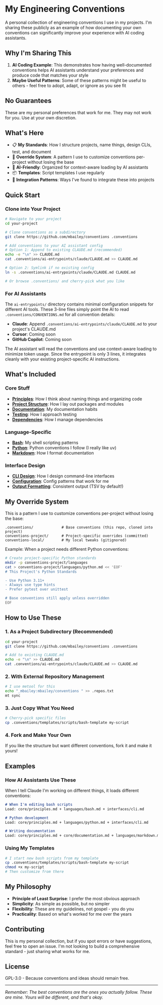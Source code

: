 # My Engineering Conventions

A personal collection of engineering conventions I use in my projects. I'm sharing these publicly as an example of how documenting your own conventions can significantly improve your experience with AI coding assistants.

## Why I'm Sharing This

1. **AI Coding Example**: This demonstrates how having well-documented conventions helps AI assistants understand your preferences and produce code that matches your style
2. **Maybe Useful Patterns**: Some of these patterns might be useful to others - feel free to adopt, adapt, or ignore as you see fit

## No Guarantees

These are my personal preferences that work for me. They may not work for you. Use at your own discretion.

## What's Here

- 📋 **My Standards**: How I structure projects, name things, design CLIs, test, and document
- 🔧 **Override System**: A pattern I use to customize conventions per-project without losing the base
- 🤖 **AI-Friendly**: Organized for context-aware loading by AI assistants
- 📦 **Templates**: Script templates I use regularly
- 🔗 **Integration Patterns**: Ways I've found to integrate these into projects

## Quick Start

### Clone into Your Project

```bash
# Navigate to your project
cd your-project

# Clone conventions as a subdirectory
git clone https://github.com/mbailey/conventions .conventions

# Add conventions to your AI assistant config
# Option 1: Append to existing CLAUDE.md (recommended)
echo -e "\n" >> CLAUDE.md
cat .conventions/ai-entrypoints/claude/CLAUDE.md >> CLAUDE.md

# Option 2: Symlink if no existing config
ln -s .conventions/ai-entrypoints/claude/CLAUDE.md CLAUDE.md

# Or browse .conventions/ and cherry-pick what you like
```

### For AI Assistants

The `ai-entrypoints/` directory contains minimal configuration snippets for different AI tools. These 3-line files simply point the AI to read `.conventions/CONVENTIONS.md` for all convention details:

- **Claude**: Append `.conventions/ai-entrypoints/claude/CLAUDE.md` to your project's CLAUDE.md
- **Cursor**: Coming soon
- **GitHub Copilot**: Coming soon

The AI assistant will read the conventions and use context-aware loading to minimize token usage. Since the entrypoint is only 3 lines, it integrates cleanly with your existing project-specific AI instructions.

## What's Included

### Core Stuff
- **[Principles](core/principles.md)**: How I think about naming things and organizing code
- **[Project Structure](core/project-structure.md)**: How I lay out packages and modules
- **[Documentation](core/documentation.md)**: My documentation habits
- **[Testing](core/testing.md)**: How I approach testing
- **[Dependencies](core/dependencies.md)**: How I manage dependencies

### Language-Specific
- **[Bash](languages/bash.md)**: My shell scripting patterns
- **[Python](languages/python.md)**: Python conventions I follow (I really like uv)
- **[Markdown](languages/markdown.md)**: How I format documentation

### Interface Design
- **[CLI Design](interfaces/cli.md)**: How I design command-line interfaces
- **[Configuration](interfaces/configuration.md)**: Config patterns that work for me
- **[Output Formatting](interfaces/output-formatting.md)**: Consistent output (TSV by default!)

## My Override System

This is a pattern I use to customize conventions per-project without losing the base:

```
.conventions/             # Base conventions (this repo, cloned into project)
conventions-project/      # Project-specific overrides (committed)
conventions-local/        # My local tweaks (gitignored)
```

Example: When a project needs different Python conventions:

```bash
# Create project-specific Python standards
mkdir -p conventions-project/languages
cat > conventions-project/languages/python.md << 'EOF'
# This Project's Python Standards

- Use Python 3.11+
- Always use type hints
- Prefer pytest over unittest

# Base conventions still apply unless overridden
EOF
```

## How to Use These

### 1. As a Project Subdirectory (Recommended)
```bash
cd your-project
git clone https://github.com/mbailey/conventions .conventions

# Add to existing CLAUDE.md
echo -e "\n" >> CLAUDE.md
cat .conventions/ai-entrypoints/claude/CLAUDE.md >> CLAUDE.md
```

### 2. With External Repository Management
```bash
# I use metool for this
echo "_mbailey:mbailey/conventions " >> .repos.txt
mt sync
```

### 3. Just Copy What You Need
```bash
# Cherry-pick specific files
cp .conventions/templates/scripts/bash-template my-script
```

### 4. Fork and Make Your Own
If you like the structure but want different conventions, fork it and make it yours!

## Examples

### How AI Assistants Use These

When I tell Claude I'm working on different things, it loads different conventions:

```markdown
# When I'm editing bash scripts
Load: core/principles.md + languages/bash.md + interfaces/cli.md

# Python development  
Load: core/principles.md + languages/python.md + interfaces/cli.md

# Writing documentation
Load: core/principles.md + core/documentation.md + languages/markdown.md
```

### Using My Templates

```bash
# I start new bash scripts from my template
cp .conventions/templates/scripts/bash-template my-script
chmod +x my-script
# Then customize from there
```

## My Philosophy

- **Principle of Least Surprise**: I prefer the most obvious approach
- **Simplicity**: As simple as possible, but no simpler
- **Flexibility**: These are my guidelines, not gospel - you do you
- **Practicality**: Based on what's worked for me over the years

## Contributing

This is my personal collection, but if you spot errors or have suggestions, feel free to open an issue. I'm not looking to build a comprehensive standard - just sharing what works for me.

## License

GPL-3.0 - Because conventions and ideas should remain free.

---

*Remember: The best conventions are the ones you actually follow. These are mine. Yours will be different, and that's okay.*
